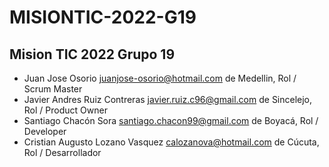 # MISIONTIC-2022-G19

## Mision TIC 2022 Grupo 19

- Juan Jose Osorio juanjose-osorio@hotmail.com de Medellin, Rol / Scrum Master 
- Javier Andres Ruiz Contreras javier.ruiz.c96@gmail.com de Sincelejo, Rol / Product Owner
- Santiago Chacón Sora santiago.chacon99@gmail.com de Boyacá, Rol / Developer
- Cristian Augusto Lozano Vasquez calozanova@hotmail.com de Cúcuta, Rol / Desarrollador
